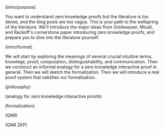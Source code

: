 (intro/purpose)

You want to understand zero knowledge proofs but the literature is too dense, and the blog posts are too vague. This is your path to the wellspring of the literature. We'll introduce the major ideas from Goldwasser, Micali, and Rackoff's cornerstone paper introducing zero knowledge proofs, and prepare you to dive into the literature yourself.

(intro/format)

We will start by exploring the meanings of several crucial intuitive terms; knowlege, proof, computation, distinguishability, and communication. Then we construct an informal analogy for a zero knowledge interactive proof in general. Then we will sketch the formalization. Then we will introduce a real proof system that satisfies our formalisation.

(philosophy)

(analogy for zero knowledge interactive proofs)

(formalization)

(QNR)

(QNR ZKP)
